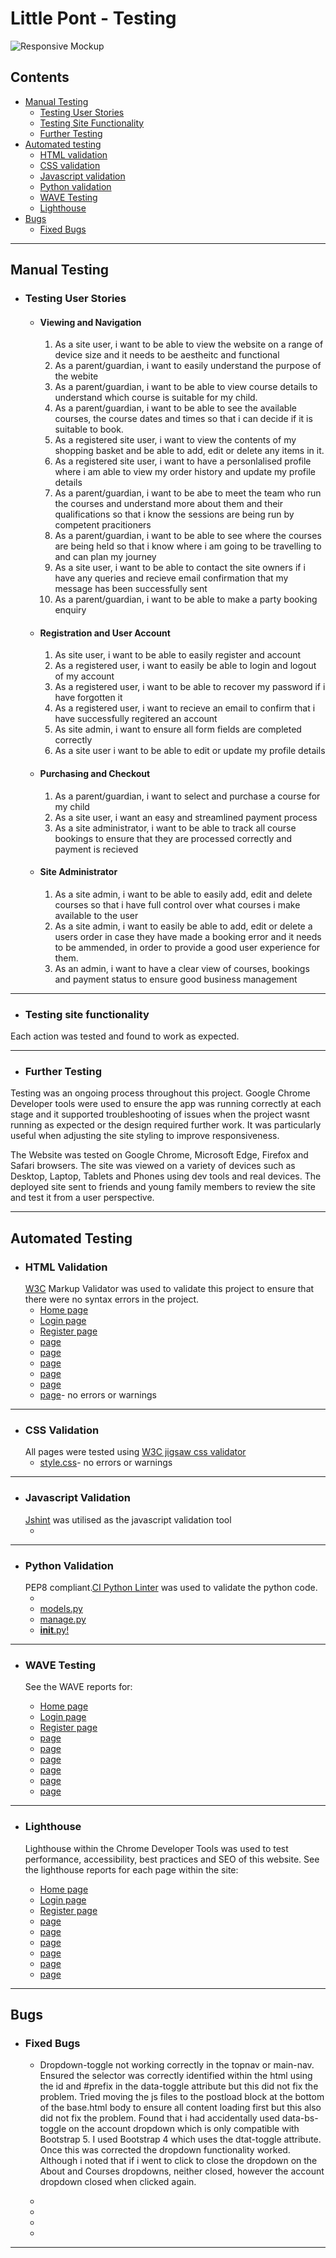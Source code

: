 # Little Pont - Testing

![Responsive Mockup]()


## Contents
* [Manual Testing](#testing)
  * [Testing User Stories](#testing-user-stories)
  * [Testing Site Functionality](#testing-site-functionality)
  * [Further Testing](#further-testing)
* [Automated testing](#automated-testing)
  * [HTML validation](#html-validation)
  * [CSS validation](#css-validation)
  * [Javascript validation](#javascript-validation)
  * [Python validation](#python-validation)
  * [WAVE Testing](#wave-testing)
  * [Lighthouse](#lighthouse)
* [Bugs](#bugs)
  * [Fixed Bugs](#fixed-bugs)

- - - 

## Manual Testing 

-   ### Testing User Stories

    -   #### Viewing and Navigation

        1. As a site user, i want to be able to view the website on a range of device size and it needs to be aestheitc and functional
        2. As a parent/guardian, i want to easily understand the purpose of the webite
        3. As a parent/guardian, i want to be able to view course details to understand which course is suitable for my child.
        4. As a parent/guardian, i want to be able to see the available courses, the course dates and times so that i can decide if it is suitable to book.
        4. As a registered site user, i want to view the contents of my shopping basket and be able to add, edit or delete any items in it. 
        5. As a registered site user, i want to have a personlalised profile where i am able to view my order history and update my profile details
        6. As a parent/guardian, i want to be abe to meet the team who run the courses and understand more about them and their qualifications so that i know the sessions are being run by competent pracitioners
        7. As a parent/guardian, i want to be able to see where the courses are being held so that i know where i am going to be travelling to and can plan my journey
        8. As a site user, i want to be able to contact the site owners if i have any queries and recieve email confirmation that my message has been successfully sent
        9. As a parent/guardian, i want to be able to make a party booking enquiry
        
    
    -   #### Registration and User Account

        1. As site user, i want to be able to easily register and account
        2. As a registered user, i want to easily be able to login and logout of my account
        3. As a registered user, i want to be able to recover my password if i have forgotten it
        4. As a registered user, i want to recieve an email to confirm that i have successfully regitered an account
        5. As site admin, i want to ensure all form fields are completed correctly
        6. As a site user i want to be able to edit or update my profile details

    -   #### Purchasing and Checkout
        1. As a parent/guardian, i want to select and purchase a course for my child
        2. As a site user, i want an easy and streamlined payment process
        3. As a site administrator, i want to be able to track all course bookings to ensure that they are processed correctly and payment is recieved

    -   #### Site Administrator

        1. As a site admin, i want to be able to easily add, edit and delete courses so that i have full control over what courses i make available to the user
        2. As a site admin, i want to easily be able to add, edit or delete a users order in case they have made a booking error and it needs to be ammended, in order to provide a good user experience for them.
        3. As an admin, i want to have a clear view of courses, bookings and payment status to ensure good business management
        

- - -

-   ### Testing site functionality

                                                                                                 


Each action was tested and found to work as expected. 

- - - 

-   ###  Further Testing

Testing was an ongoing process throughout this project. Google Chrome Developer tools were used to ensure the app was running correctly at each stage and it supported troubleshooting of issues when the project wasnt running as expected or the design required further work. It was particularly useful when adjusting the site styling to improve responsiveness.

The Website was tested on Google Chrome, Microsoft Edge, Firefox and Safari browsers. The site was viewed on a variety of devices such as Desktop, Laptop, Tablets and Phones using dev tools and real devices.
The deployed site sent to friends and young family members to review the site and test it from a user perspective.

- - - 

## Automated Testing 
         
-   ### HTML Validation 
    [W3C](https://validator.w3.org/) Markup Validator was used to validate this project to ensure that there were no syntax errors in the project. 
    * [Home page]()
    * [Login page]()
    * [Register page]()
    * [ page]()
    * [ page]()
    * [ page]()
    * [page]()
    * [ page]()
    * [ page]()- no errors or warnings
    

- - - 

-   ### CSS Validation 
    All pages were tested using [W3C jigsaw css validator](https://jigsaw.w3.org/css-validator/) 
    * [style.css]()- no errors or warnings

- - - 
    
-   ### Javascript Validation
    [Jshint](https://jshint.com/) was utilised as the javascript validation tool
    * []()

- - - 

-   ### Python Validation
    PEP8 compliant.[CI Python Linter](https://pep8ci.herokuapp.com/) was used to validate the python code.
    * []() 
    * [models.py]()
    * [manage.py]()
    * [__init__.py!]()

- - -

-   ### WAVE Testing

    See the WAVE reports for:

    * [Home page]()
    * [Login page]()
    * [Register page]()
    * [ page]()
    * [ page]()
    * [ page]()
    * [page]()
    * [ page]()
    * [ page]()

- - -

-   ### Lighthouse 

    Lighthouse within the Chrome Developer Tools was used to test performance, accessibility, best practices and SEO of this website. See the lighthouse reports for each page within the site:
  
    * [Home page]()
    * [Login page]()
    * [Register page]()
    * [ page]()
    * [ page]()
    * [ page]()
    * [page]()
    * [ page]()
    * [ page]()

  - - -

## Bugs

-   ### Fixed Bugs

    * Dropdown-toggle not working correctly in the topnav or main-nav. Ensured the selector was correctly identified within the html using the id and #prefix in the data-toggle attribute but this did not fix the problem. Tried moving the js files to the postload block at the bottom of the base.html body to ensure all content loading first but this also did not fix the problem. Found that i had accidentally used data-bs-toggle on the account dropdown which is only compatible with Bootstrap 5. I used Bootstrap 4 which uses the dtat-toggle attribute. Once this was corrected the dropdown functionality worked. Although i noted that if i went to click to close the dropdown on the About and Courses dropdowns, neither closed, however the account dropdown closed when clicked again. 

    * 

    * 
    * 

    * 
- - - 



